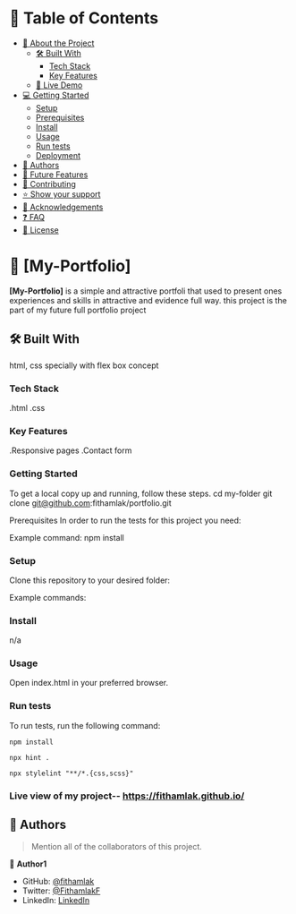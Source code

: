 
# 📗 Table of Contents

- [📖 About the Project](#about-project)
  - [🛠 Built With](#built-with)
    - [Tech Stack](#tech-stack)
    - [Key Features](#key-features)
  - [🚀 Live Demo](#live-demo)
- [💻 Getting Started](#getting-started)
  - [Setup](#setup)
  - [Prerequisites](#prerequisites)
  - [Install](#install)
  - [Usage](#usage)
  - [Run tests](#run-tests)
  - [Deployment](#triangular_flag_on_post-deployment)
- [👥 Authors](#authors)
- [🔭 Future Features](#future-features)
- [🤝 Contributing](#contributing)
- [⭐️ Show your support](#support)
- [🙏 Acknowledgements](#acknowledgements)
- [❓ FAQ](#faq)
- [📝 License](#license)

<!-- PROJECT DESCRIPTION -->

# 📖 [My-Portfolio] 

**[My-Portfolio]** is a simple and attractive portfoli that used to present ones experiences and skills 
in attractive and evidence full way. this project is the part of my future full portfolio project

## 🛠 Built With <a name="built-with"></a>
  html, css specially with flex box concept
### Tech Stack <a name="tech-stack"></a>

.html
.css



### Key Features <a name="key-features"></a>

.Responsive pages
.Contact form


### Getting Started <a name="getting-started"></a>
To get a local copy up and running, follow these steps.
  cd my-folder
  git clone git@github.com:fithamlak/portfolio.git
  
Prerequisites
In order to run the tests for this project you need:

Example command:
 npm install

### Setup

Clone this repository to your desired folder:

Example commands:




### Install

n/a

### Usage

Open index.html in your preferred browser.


### Run tests

To run tests, run the following command:

    npm install

    npx hint .
  
    npx stylelint "**/*.{css,scss}"

### Live view of my project-- https://fithamlak.github.io/


## 👥 Authors <a name="authors"></a>

> Mention all of the collaborators of this project.



👤 **Author1**

- GitHub: [@fithamlak](https://github.com/fithamlak)
- Twitter: [@FithamlakF](https://twitter.com/Fithamlak)
- LinkedIn: [LinkedIn](https://linkedin.com/in/fithamlak-fikrie-942169225)



